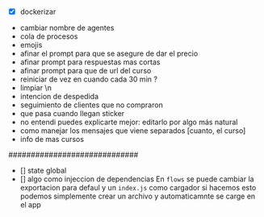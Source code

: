 - [x] dockerizar
- cambiar nombre de agentes
- cola de procesos
- emojis
- afinar el prompt para que se asegure de dar el precio
- afinar prompt para respuestas mas cortas
- afinar prompt para que de url del curso
- reiniciar de vez en cuando cada 30 min ?
- limpiar \n
- intencion de despedida
- seguimiento de clientes que no compraron
- que pasa cuando llegan sticker
- no entendi puedes explicarte mejor: editarlo por algo más natural
- como manejar los mensajes que viene separados [cuanto, el curso]
- info de mas cursos



#############################
- [] state global
- [] algo como injeccion de dependencias
En `flows` se puede cambiar la exportacion para defaul y un `index.js` como cargador
si hacemos esto podemos simplemente crear un archivo y automaticamnte se carge
en el app